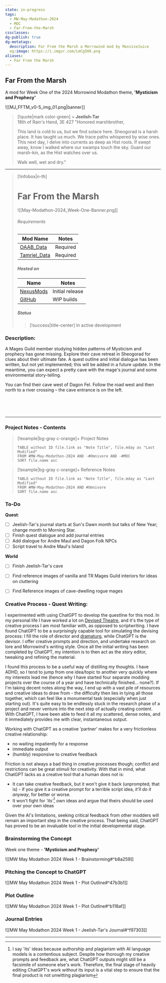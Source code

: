 ```yaml
---
state: in-progress
tags:
  - MW-May-Modathon-2024
  - MOC
  - Far-From-the-Marsh
cssclasses: 
dg-publish: true
dg-metatags:
  description: Far From the Marsh a Morrowind mod by MassiveJuice
  og:image: https://i.imgur.com/LmCg5HX.png
aliases:
  - Far From the Marsh
---
```

## Far From the Marsh

A mod for Week One of the 2024 Morrowind Modathon theme, **'Mysticism and Prophecy'**

![[MJ_FFTM_v0-5_img_01.png|banner]]

> [!quote|mark color-green] **~ Jeelish-Tar** <br>18th of Rain's Hand, 3E 427
> "Honored marshbrother, 
> 
> This land is cold to us, but we find solace here. Sheogorad is a harsh place. It has taught us much. We trace paths whispered by wise ones. This next day, I delve into currents as deep as Hist roots. If swept away, know I walked where our swamps touch the sky. Guard our marsh-kin, as the Hist watches over us. 
> 
> Walk well, wet and dry."

---

> [!infobox|n-th] 
> # Far From the Marsh
> ![[May-Modathon-2024_Week-One-Banner.png]]
> ###### Requirements
> | Mod Name | Notes |
> | ---- | ---- |
> | [OAAB_Data](https://www.nexusmods.com/morrowind/mods/49042) | Required |
> | [Tamriel_Data](https://www.nexusmods.com/morrowind/mods/44537) | Required |
> 
> ##### Hosted on
> | Name | Notes |
> | ---- | ---- |
> | [NexusMods](https://www.nexusmods.com/morrowind/mods/54612) | Initial release |
> | [GitHub](https://github.com/MasssiveJuice08/Far-From-The-Marsh) | WIP builds |
> 
> ##### Status
> 
> > [!success|title-center] In active development

### Description:

A Mages Guild member studying hidden patterns of Mysticism and prophecy has gone missing. Explore their cave retreat in Sheogorad for clues about their ultimate fate. A quest outline and initial dialogue has been written, but not yet implemented; this will be added in a future update. In the meantime, you can expect a pretty cave with the mage's journal and some environmental story-telling.   
  
You can find their cave west of Dagon Fel. Follow the road west and then north to a river crossing – the cave entrance is on the left.

<br>
<br>
<br>

---

### Project Notes - Contents

> [!example|bg-gray c-orange]+ Project Notes
> 
> ```dataview
> TABLE without ID file.link as "Note Title", file.mday as "Last Modified"
> FROM #MW-May-Modathon-2024 AND -#Omnivore AND -#MOC
> SORT file.name asc
> ```

> [!example|bg-gray c-orange]+ Reference Notes
> 
> ```dataview
> TABLE without ID file.link as "Note Title", file.mday as "Last Modified"
> FROM #MW-May-Modathon-2024 AND #Omnivore
> SORT file.name asc
> ```

### To-Do

**Quest**:
- [ ] Jeelish-Tar's journal starts at Sun's Dawn month but talks of New Year; change month to Morning Star.
- [ ] Finish quest dialogue and add journal entries
- [ ] Add dialogue for Andre Maul and Dagon Folk NPCs
- [ ] Script travel to Andre Maul's Island

**World**
- [ ] Finish Jeelish-Tar's cave
- [ ] Find reference images of vanilla and TR Mages Guild interiors for ideas on cluttering
- [ ] Find Reference images of cave-dwelling rogue mages


### Creative Process - Quest Writing:

I experimented with using ChatGPT to develop the questline for this mod. In my personal life I have worked a lot on [Devised Theatre](https://en.wikipedia.org/wiki/Devised_theatre), and it's the type of creative process I am most familiar with, as opposed to scriptwriting. I have found ChatGPT to be a surprisingly capable tool for simulating the devising process: I fill the role of director and [dramaturg](https://en.wikipedia.org/wiki/Dramaturge), while ChatGPT is the devisor. I offer creative prompts and direction, and undertake research on lore and Morrowind's writing style. Once all the initial writing has been completed by ChatGPT, my intention is to then act as the story editor, tweaking and refining the material. 

I found this process to be a useful way of distilling my thoughts. I have ADHD, so I tend to jump from one idea/topic to another very quickly where my interests lead me (hence why I have started four separate modding projects over the course of a year and have technically finished... none?). If I'm taking decent notes along the way, I end up with a vast pile of resources and creative ideas to draw from - the difficulty then lies in tying all those together, which can feel like a monumental task (especially when just starting out). It's quite easy to be endlessly stuck in the research phase of a project and never venture into the next step of actually creating content. With ChatGPT, I have been able to feed it all my scattered, dense notes, and it immediately provides me with clear, instantaneous output.

Working with ChatGPT as a creative 'partner' makes for a very frictionless creative relationship: 
- no waiting impatiently for a response 
- immediate output 
- (humbly) responsive to creative feedback

Friction is not always a bad thing in creative processes though; conflict and restrictions can be great stimuli for creativity. With that in mind, what ChatGPT lacks as a creative tool that a human does not is:
- It can take creative feedback, but it won't give it back (unprompted, that is) - if you give it a creative prompt for a terrible script idea, _it'll do it anyway_, for better or worse.
- It won't fight for _'its'_[^1] own ideas and argue that theirs should be used over your own ideas 

Given the AI's limitations, seeking critical feedback from other modders will remain an important step in the creative process. That being said, ChatGPT has proved to be an invaluable tool in the initial developmental stage.

### Brainstorming the Concept

Week one theme - **'Mysticism and Prophecy'**

![[MW May Modathon 2024 Week 1 - Brainstorming#^b8a259]]

### Pitching the Concept to ChatGPT

![[MW May Modathon 2024 Week 1 - Plot Outline#^47b3b1]]

### Plot Outline

![[MW May Modathon 2024 Week 1 - Plot Outline#^b118af]]

### Journal Entries

![[MW May Modathon 2024 Week 1 - Jeelish-Tar's Journal#^f97303]]

---

[^1]: I say 'its' ideas because authorship and plagiarism with AI language models is a contentious subject. Despite how thorough my creative prompts and feedback are, what ChatGPT outputs might still be a facsimile of someone else's work. Therefore, the final stage of heavily editing ChatGPT's work _without_ its input is a vital step to ensure that the final product is not unwitting plagiarism